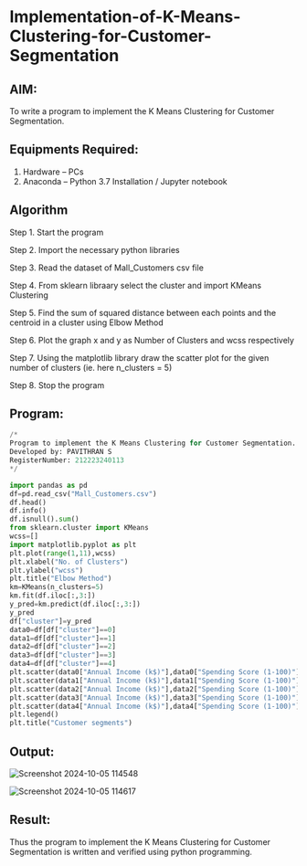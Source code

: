 # Implementation-of-K-Means-Clustering-for-Customer-Segmentation

## AIM:
To write a program to implement the K Means Clustering for Customer Segmentation.

## Equipments Required:
1. Hardware – PCs
2. Anaconda – Python 3.7 Installation / Jupyter notebook

## Algorithm

Step 1. Start the program

Step 2. Import the necessary python libraries

Step 3. Read the dataset of Mall_Customers csv file

Step 4. From sklearn libraary select the cluster and import KMeans Clustering

Step 5. Find the sum of squared distance between each points and the centroid in a cluster using Elbow Method

Step 6. Plot the graph x and y as Number of Clusters and wcss respectively

Step 7. Using the matplotlib library draw the scatter plot for the given number of clusters (ie. here n_clusters = 5)

Step 8. Stop the program

## Program:
```Python
/*
Program to implement the K Means Clustering for Customer Segmentation.
Developed by: PAVITHRAN S
RegisterNumber: 212223240113
*/

import pandas as pd
df=pd.read_csv("Mall_Customers.csv")
df.head()
df.info()
df.isnull().sum()
from sklearn.cluster import KMeans
wcss=[]
import matplotlib.pyplot as plt
plt.plot(range(1,11),wcss)
plt.xlabel("No. of Clusters")
plt.ylabel("wcss")
plt.title("Elbow Method")
km=KMeans(n_clusters=5)
km.fit(df.iloc[:,3:])
y_pred=km.predict(df.iloc[:,3:])
y_pred
df["cluster"]=y_pred
data0=df[df["cluster"]==0]
data1=df[df["cluster"]==1]
data2=df[df["cluster"]==2]
data3=df[df["cluster"]==3]
data4=df[df["cluster"]==4]
plt.scatter(data0["Annual Income (k$)"],data0["Spending Score (1-100)"],c="red",label="cluster0")
plt.scatter(data1["Annual Income (k$)"],data1["Spending Score (1-100)"],c="black",label="cluster1")
plt.scatter(data2["Annual Income (k$)"],data2["Spending Score (1-100)"],c="blue",label="cluster2")
plt.scatter(data3["Annual Income (k$)"],data3["Spending Score (1-100)"],c="green",label="cluster3")
plt.scatter(data4["Annual Income (k$)"],data4["Spending Score (1-100)"],c="magenta",label="cluster4")
plt.legend()
plt.title("Customer segments")
```

## Output:

![Screenshot 2024-10-05 114548](https://github.com/user-attachments/assets/eb70b89f-03c1-4459-a8b9-4ac55afa0c9e)

![Screenshot 2024-10-05 114617](https://github.com/user-attachments/assets/ed1c5603-ff78-4866-adcb-04537c54e1df)

## Result:
Thus the program to implement the K Means Clustering for Customer Segmentation is written and verified using python programming.
